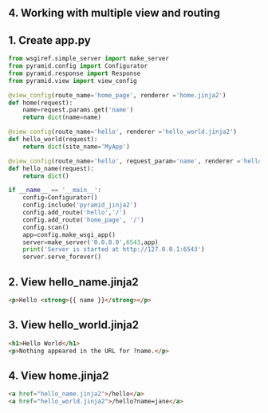 ## 4. Working with multiple view and routing ##

## 1. Create app.py ##
```python
from wsgiref.simple_server import make_server
from pyramid.config import Configurator
from pyramid.response import Response
from pyramid.view import view_config

@view_config(route_name='home_page', renderer ='home.jinja2')
def home(request):
    name=request.params.get('name')
    return dict(name=name)

@view_config(route_name='hello', renderer ='hello_world.jinja2')
def hello_world(request):
    return dict(site_name='MyApp')

@view_config(route_name='hello', request_param='name', renderer ='hello_name.jinja2')
def hello_name(request):
    return dict()

if __name__ == '__main__':
    config=Configurator()
    config.include('pyramid_jinja2')
    config.add_route('hello','/')
    config.add_route('home_page', '/')
    config.scan()
    app=config.make_wsgi_app()
    server=make_server('0.0.0.0',6543,app)
    print('Server is started at http://127.0.0.1:6543')
    server.serve_forever()
```

## 2. View hello_name.jinja2 ##
```html
<p>Hello <strong>{{ name }}</strong></p>
```

## 3. View hello_world.jinja2 ##
```html
<h1>Hello World</h1>
<p>Nothing appeared in the URL for ?name.</p>
```

## 4. View home.jinja2 ##
```html
<a href="hello_name.jinja2">/hello</a>
<a href="hello_world.jinja2">/hello?name=jane</a>
```